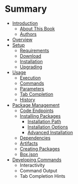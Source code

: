 # Summary

* [Introduction](README.md)
   * [About This Book](introduction/about_this_book.md)
   * [Authors](introduction/authors.md)
* [Overview](overview/overview.md)
* [Setup](setup/setup.md)
   * [Requirements](setup/requirements.md)
   * [Download](setup/download.md)
   * [Installation](setup/installation.md)
   * [Upgrading](setup/upgrading.md)
* [Usage](usage/usage.md)
   * [Execution](usage/execution.md)
   * [Commands](usage/commands.md)
   * [Parameters](usage/parameters.md)
   * [Tab Completion](usage/tab_completion.md)
   * [History](usage/history.md)
* [Package Management](packages/package_management.md)
   * [Code Endpoints](packages/code_endpoints.md)
   * [Installing Packages](packages/installing_packages.md)
       * [Installation Path](installation_path.md)
       * [Installation Options](installation_options.md)
       * [Advanced Installation](advanced_installation.md)
   * [Dependencies](packages/dependencies.md)
   * [Artifacts](packages/artifacts.md)
   * [Creating Packages](packages/creating_packages.md)
   * [Box.json](packages/boxjson.md)
* [Developing Commands](developing_commands/developing_commands.md)
   * Interactivity
   * Command Output
   * Tab Completion Hints

